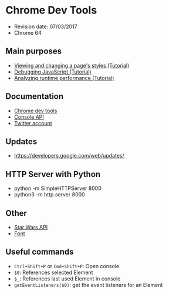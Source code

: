 # Chrome Dev Tools
- Revision date: 07/03/2017
- Chrome 64

## Main purposes
* [Viewing and changing a page's styles (Tutorial)](https://developers.google.com/web/tools/chrome-devtools/css/)
* [Debugging JavaScript (Tutorial)](https://developers.google.com/web/tools/chrome-devtools/javascript/)
* [Analyzing runtime performance (Tutorial)](https://developers.google.com/web/tools/chrome-devtools/evaluate-performance/)

## Documentation

* [Chrome dev tools](https://developers.google.com/web/tools/chrome-devtools/)
* [Console API](https://developers.google.com/web/tools/chrome-devtools/console/console-reference)
* [Twitter account](https://twitter.com/ChromeDevTools)

## Updates
* https://developers.google.com/web/updates/

## HTTP Server with Python

* python -m SimpleHTTPServer 8000
* python3 -m http.server 8000

## Other
* [Star Wars API](https://swapi.co/)
* [Font](https://www.dafont.com/es/star-jedi.font)

## Useful commands
* `Ctrl+Shift+P` or `Cmd+Shift+P`: Open console
* `$0`: References selected Element
* `$_`: References last used Element in console
* `getEventListeners($0)`: get the event listeners for an Element